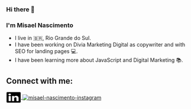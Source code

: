 ### Hi there 👋
### I'm Misael Nascimento
- I live in :brazil:, Rio Grande do Sul.
- I have been working on Divia Marketing Digital as copywriter and with SEO for landing pages :computer:.
- I have been learning more about JavaScript and Digital Marketing :books:.

## Connect with me:
<a href="https://www.linkedin.com/in/misael-nascimento-347b83211/" target="_blank">
<img align="center" alt="misael-nascimento-linkedin" height="30" width="40" src="https://raw.githubusercontent.com/devicons/devicon/master/icons/linkedin/linkedin-plain.svg" style="max-width: 100%; ">
</a>
<a href="https://www.instagram.com/misael_nas/" target="_blank">
<img align="center" alt="misael-nascimento-instagram" height="30" width="40" src="https://cdn.jsdelivr.net/npm/simple-icons@3.0.1/icons/instagram.svg" style="max-width: 100%; ">
</a>
